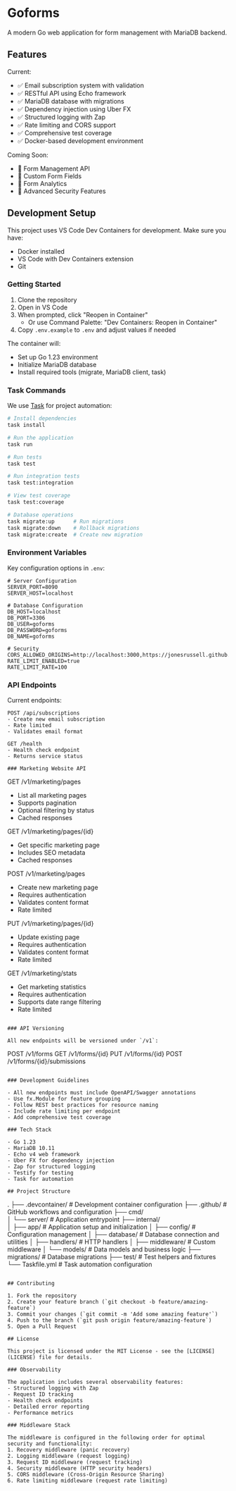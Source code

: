# Goforms

A modern Go web application for form management with MariaDB backend.

## Features

Current:
- ✅ Email subscription system with validation
- ✅ RESTful API using Echo framework
- ✅ MariaDB database with migrations
- ✅ Dependency injection using Uber FX
- ✅ Structured logging with Zap
- ✅ Rate limiting and CORS support
- ✅ Comprehensive test coverage
- ✅ Docker-based development environment

Coming Soon:
- 🚧 Form Management API
- 🚧 Custom Form Fields
- 🚧 Form Analytics
- 🚧 Advanced Security Features

## Development Setup

This project uses VS Code Dev Containers for development. Make sure you have:
- Docker installed
- VS Code with Dev Containers extension
- Git

### Getting Started

1. Clone the repository
2. Open in VS Code
3. When prompted, click "Reopen in Container"
   - Or use Command Palette: "Dev Containers: Reopen in Container"
4. Copy `.env.example` to `.env` and adjust values if needed

The container will:
- Set up Go 1.23 environment
- Initialize MariaDB database
- Install required tools (migrate, MariaDB client, task)

### Task Commands

We use [Task](https://taskfile.dev) for project automation:

```bash
# Install dependencies
task install

# Run the application
task run

# Run tests
task test

# Run integration tests
task test:integration

# View test coverage
task test:coverage

# Database operations
task migrate:up      # Run migrations
task migrate:down    # Rollback migrations
task migrate:create  # Create new migration
```

### Environment Variables

Key configuration options in `.env`:

```env
# Server Configuration
SERVER_PORT=8090
SERVER_HOST=localhost

# Database Configuration
DB_HOST=localhost
DB_PORT=3306
DB_USER=goforms
DB_PASSWORD=goforms
DB_NAME=goforms

# Security
CORS_ALLOWED_ORIGINS=http://localhost:3000,https://jonesrussell.github.io
RATE_LIMIT_ENABLED=true
RATE_LIMIT_RATE=100
```

### API Endpoints

Current endpoints:

```
POST /api/subscriptions
- Create new email subscription
- Rate limited
- Validates email format

GET /health
- Health check endpoint
- Returns service status

### Marketing Website API

```
GET /v1/marketing/pages
- List all marketing pages
- Supports pagination
- Optional filtering by status
- Cached responses

GET /v1/marketing/pages/{id}
- Get specific marketing page
- Includes SEO metadata
- Cached responses

POST /v1/marketing/pages
- Create new marketing page
- Requires authentication
- Validates content format
- Rate limited

PUT /v1/marketing/pages/{id}
- Update existing page
- Requires authentication
- Validates content format
- Rate limited

GET /v1/marketing/stats
- Get marketing statistics
- Requires authentication
- Supports date range filtering
- Rate limited
```

### API Versioning

All new endpoints will be versioned under `/v1`:
```
POST /v1/forms
GET  /v1/forms/{id}
PUT  /v1/forms/{id}
POST /v1/forms/{id}/submissions
```

### Development Guidelines

- All new endpoints must include OpenAPI/Swagger annotations
- Use fx.Module for feature grouping
- Follow REST best practices for resource naming
- Include rate limiting per endpoint
- Add comprehensive test coverage

### Tech Stack

- Go 1.23
- MariaDB 10.11
- Echo v4 web framework
- Uber FX for dependency injection
- Zap for structured logging
- Testify for testing
- Task for automation

## Project Structure

```
.
├── .devcontainer/     # Development container configuration
├── .github/           # GitHub workflows and configuration
├── cmd/              
│   └── server/        # Application entrypoint
├── internal/          
│   ├── app/          # Application setup and initialization
│   ├── config/       # Configuration management
│   ├── database/     # Database connection and utilities
│   ├── handlers/     # HTTP handlers
│   ├── middleware/   # Custom middleware
│   └── models/       # Data models and business logic
├── migrations/        # Database migrations
├── test/             # Test helpers and fixtures
└── Taskfile.yml      # Task automation configuration
```

## Contributing

1. Fork the repository
2. Create your feature branch (`git checkout -b feature/amazing-feature`)
3. Commit your changes (`git commit -m 'Add some amazing feature'`)
4. Push to the branch (`git push origin feature/amazing-feature`)
5. Open a Pull Request

## License

This project is licensed under the MIT License - see the [LICENSE](LICENSE) file for details.

### Observability

The application includes several observability features:
- Structured logging with Zap
- Request ID tracking
- Health check endpoints
- Detailed error reporting
- Performance metrics

### Middleware Stack

The middleware is configured in the following order for optimal security and functionality:
1. Recovery middleware (panic recovery)
2. Logging middleware (request logging)
3. Request ID middleware (request tracking)
4. Security middleware (HTTP security headers)
5. CORS middleware (Cross-Origin Resource Sharing)
6. Rate limiting middleware (request rate limiting)
